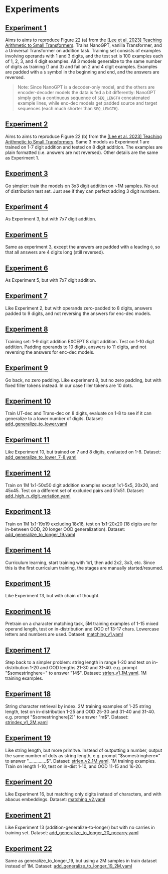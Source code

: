 # Experiments


## [Experiment 1](../arithmetic_lm/conf/experiment/1)

Aims to aims to reproduce Figure 22 (a) from the [[Lee et al. 2023] Teaching Arithmetic to Small Transformers](https://arxiv.org/abs/2307.03381). Trains NanoGPT, vanilla Transformer, and a Universal Transformer on addition task. Training set consists of examples involving operands with 1 and 3 digits, and the test set is 100 examples each of 1, 2, 3, and 4 digit examples. All 3 models generalize to the same number of digits as training (1 and 3) and fail on 2 and 4 digit examples. Examples are padded with a `$` symbol in the beginning and end, and the answers are reversed. 

> Note: Since NanoGPT is a decoder-only model, and the others are encoder-decoder models the data is fed a bit differently: NanoGPT simply gets a continuous sequence of `SEQ_LENGTH` concatenated example lines, while enc-dec models get padded source and target sequences (each much shorter than `SEQ_LENGTH`).


## [Experiment 2](../arithmetic_lm/conf/experiment/2)

Aims to aims to reproduce Figure 22 (b) from the [[Lee et al. 2023] Teaching Arithmetic to Small Transformers](https://arxiv.org/abs/2307.03381). Same 3 models as Experiment 1 are trained on 1-7 digit addition and tested on 8 digit addition. The examples are plain formatted (i.e. answers are not reversed). Other details are the same as Experiment 1.


## [Experiment 3](../arithmetic_lm/conf/experiment/3)

Go simpler: train the models on 3x3 digit addition on ~1M samples. No out of distribution test set. Just see if they can perfect adding 3 digit numbers.


## [Experiment 4](../arithmetic_lm/conf/experiment/4)

As Experiment 3, but with 7x7 digit addition.


## [Experiment 5](../arithmetic_lm/conf/experiment/5)

Same as experiment 3, except the answers are padded with a leading `0`, so that all answers are 4 digits long (still reversed).


## [Experiment 6](../arithmetic_lm/conf/experiment/6)

As Experiment 5, but with 7x7 digit addition.


## [Experiment 7](../arithmetic_lm/conf/experiment/7)

Like Experiment 2, but with operands zero-padded to 8 digits, answers padded to 9 digits, and not reversing the answers for enc-dec models.


## [Experiment 8](../arithmetic_lm/conf/experiment/8)

Training set: 1-9 digit addition EXCEPT 8 digit addition. Test on 1-10 digit addition. Padding operands to 10 digits, answers to 11 digits, and not reversing the answers for enc-dec models.


## [Experiment 9](../arithmetic_lm/conf/experiment/9)

Go back, no zero padding. Like experiment 8, but no zero padding, but with fixed filler tokens instead. In our case filler tokens are 10 dots.


## [Experiment 10](../arithmetic_lm/conf/experiment/10)

Train UT-dec and Trans-dec on 8 digits, evaluate on 1-8 to see if it can generalize to a lower number of digits. Dataset: [add_generalize_to_lower.yaml](../arithmetic_lm/conf/data/add_generalize_to_lower.yaml)


## [Experiment 11](../arithmetic_lm/conf/experiment/11)

Like Experiment 10, but trained on 7 and 8 digits, evaluated on 1-8. Dataset: [add_generalize_to_lower_7-8.yaml](../arithmetic_lm/conf/data/add_generalize_to_lower_7-8.yaml)


## [Experiment 12](../arithmetic_lm/conf/experiment/12)

Train on 1M 1x1-50x50 digit addition examples except 1x1-5x5, 20x20, and 45x45. Test on a different set of excluded pairs and 51x51. Dataset: [add_high_n_digit_variation.yaml](../arithmetic_lm/conf/data/add_high_n_digit_variation.yaml)


## [Experiment 13](../arithmetic_lm/conf/experiment/13)

Train on 1M 1x1-19x19 excluding 18x18, test on 1x1-20x20 (18 digits are for in-between OOD, 20 longer OOD generalization). Dataset: [add_generalize_to_longer_19.yaml](../arithmetic_lm/conf/data/add_generalize_to_longer_19.yaml)


## [Experiment 14](../arithmetic_lm/conf/experiment/14)

Curriculum learning, start training with 1x1, then add 2x2, 3x3, etc. Since this is the first curriculum training, the stages are manually started/resumed.


## [Experiment 15](../arithmetic_lm/conf/experiment/15)

Like Experiment 13, but with chain of thought.


## [Experiment 16](../arithmetic_lm/conf/experiment/16)

Pretrain on a character matching task, 5M training examples of 1-15 mixed operand length, test on in-distribution and OOD of 13-17 chars. Lowercase letters and numbers are used. Dataset: [matching_v1.yaml](../arithmetic_lm/conf/data/matching_v1.yaml)


## [Experiment 17](../arithmetic_lm/conf/experiment/17)

Step back to a simpler problem: string length in range 1-20 and test on in-distribution 1-20 and OOD lengths 21-30 and 31-40. e.g. prompt "$somestringhere=" to answer "14$". Dataset: [strlen_v1_1M.yaml](../arithmetic_lm/conf/data/strlen_v1_1M.yaml). 1M training examples.


## [Experiment 18](../arithmetic_lm/conf/experiment/18)

String character retrieval by index. 2M training examples of 1-25 string length, test on in-distribution 1-25 and OOD 25-30 and 31-40 and 31-40. e.g. prompt "$somestringhere[2]" to answer "m$". Dataset: [strindex_v1_2M.yaml](../arithmetic_lm/conf/data/strindex_v1_2M.yaml)


## [Experiment 19](../arithmetic_lm/conf/experiment/19)

Like string length, but more primitve. Instead of outputting a number, output the same number of dots as string length, e.g. prompt "$somestringhere=" to answer "..............$". Dataset: [strlen_v2_1M.yaml](../arithmetic_lm/conf/data/strlen_v2_1M.yaml). 1M training examples. Train on length 1-10, test on in-dist 1-10, and OOD 11-15 and 16-20.


## [Experiment 20](../arithmetic_lm/conf/experiment/20)

Like Experiment 16, but matching only digits instead of characters, and with abacus embeddings. Dataset: [matching_v2.yaml](../arithmetic_lm/conf/data/matching_digits.yaml)


## [Experiment 21](../arithmetic_lm/conf/experiment/21)

Like Experiment 13 (addition-generalize-to-longer) but with no carries in training set. Dataset: [add_generalize_to_longer_20_nocarry.yaml](../arithmetic_lm/conf/data/add_generalize_to_longer_20_nocarry.yaml)


## [Experiment 22](../arithmetic_lm/conf/experiment/22)

Same as generalize_to_longer_19, but using a 2M samples in train dataset instead of 1M. Dataset: [add_generalize_to_longer_19_2M.yaml](../arithmetic_lm/conf/data/add_generalize_to_longer_19_2M.yaml)
